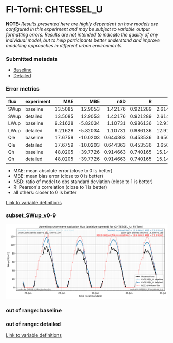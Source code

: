 # FI-Torni: CHTESSEL_U

**NOTE:** *Results presented here are highly dependent on how models are configured in this experiment and may be subject to variable output formatting errors. Results are not intended to indicate the quality of any individual model, but to help participants better understand and improve modelling approaches in different urban environments.*

### Submitted metadata

- [Baseline](CHTESSEL_U_FI-Torni_baseline_attrs.md)
- [Detailed](CHTESSEL_U_FI-Torni_detailed_attrs.md)

### Error metrics

| flux   | experiment   |      MAE |       MBE |      nSD |        R |      5th |     95th |    RMSE |    cRMSE |     AMBE |     1-nSD |       1-R |   nSkewness |   nKurtosis |   Overlap |
|:-------|:-------------|---------:|----------:|---------:|---------:|---------:|---------:|--------:|---------:|---------:|----------:|----------:|------------:|------------:|----------:|
| SWup   | baseline     | 13.5085  |  12.9053  | 1.42176  | 0.921289 |  2.61419 | 32.7758  | 21.6276 | 0.6338   | 12.9053  | 0.421765  | 0.0787113 |    0.745761 |    1.0111   | 0.191701  |
| SWup   | detailed     | 13.5085  |  12.9053  | 1.42176  | 0.921289 |  2.61419 | 32.7758  | 21.6276 | 0.6338   | 12.9053  | 0.421765  | 0.0787113 |    0.745761 |    1.0111   | 0.191701  |
| LWup   | baseline     |  9.21628 |  -5.82034 | 1.10731  | 0.986136 | 12.9109  |  6.88394 | 11.627  | 0.205474 |  5.82034 | 0.107311  | 0.0138641 |    0.597899 |    0.645844 | 0.0972372 |
| LWup   | detailed     |  9.21628 |  -5.82034 | 1.10731  | 0.986136 | 12.9109  |  6.88394 | 11.627  | 0.205474 |  5.82034 | 0.107311  | 0.0138641 |    0.597899 |    0.645844 | 0.0972372 |
| Qle    | baseline     | 17.6759  | -10.0203  | 0.644363 | 0.453536 |  3.65066 | 30.7359  | 30.5188 | 0.911438 | 10.0203  | 0.355637  | 0.546464  |    0.538146 |    1.79655  | 0.358707  |
| Qle    | detailed     | 17.6759  | -10.0203  | 0.644363 | 0.453536 |  3.65066 | 30.7359  | 30.5188 | 0.911438 | 10.0203  | 0.355637  | 0.546464  |    0.538146 |    1.79655  | 0.358707  |
| Qh     | baseline     | 48.0205  | -39.7726  | 0.914663 | 0.740165 | 15.1461  | 39.0426  | 63.1723 | 0.694698 | 39.7726  | 0.0853388 | 0.259835  |    0.526126 |    0.970649 | 0.588135  |
| Qh     | detailed     | 48.0205  | -39.7726  | 0.914663 | 0.740165 | 15.1461  | 39.0426  | 63.1723 | 0.694698 | 39.7726  | 0.0853388 | 0.259835  |    0.526126 |    0.970649 | 0.588135  |

 - MAE: mean absolute error (close to 0 is better)
 - MBE: mean bias error (close to 0 is better)
 - NSD: ratio of model to obs standard deviation (close to 1 is better)
 - R: Pearson's correlation (close to 1 is better)
 - all others: closer to 0 is better

[Link to variable definitions](../modelattrs/variable_definitions.md)

### <a name="subset_swup_v0-9"></a>subset_SWup_v0-9
[![CHTESSEL_U_FI-Torni_subset_SWup_v0-9.png](CHTESSEL_U_FI-Torni_subset_SWup_v0-9.png)](CHTESSEL_U_FI-Torni_subset_SWup_v0-9.png)

### out of range: baseline


### out of range: detailed



[Link to variable definitions](../modelattrs/variable_definitions.md)

